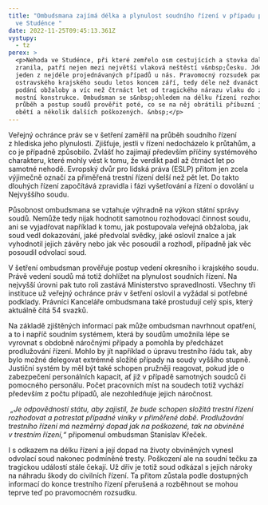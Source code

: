 ```yaml
---
title: "Ombudsmana zajímá délka a plynulost soudního řízení v případu pádu mostu
  ve Studénce "
date: 2022-11-25T09:45:13.361Z
vystupy:
  - tz
perex: >
  <p>Nehoda ve Studénce, při které zemřelo osm cestujících a stovka dalších se
  zranila, patří nejen mezi největší vlaková neštěstí v&nbsp;Česku. Jde také o
  jeden z nejdéle projednávaných případů u nás. Pravomocný rozsudek padl u
  ostravského krajského soudu letos koncem září, tedy déle než dvanáct let po
  podání obžaloby a víc než čtrnáct let od tragického nárazu vlaku do zřícené
  mostní konstrukce. Ombudsman se s&nbsp;ohledem na délku řízení rozhodl jeho
  průběh a postup soudů prověřit poté, co se na něj obrátili příbuzní jedné z
  obětí a několik dalších poškozených. &nbsp;</p>
---
```

<p>Veřejný ochránce práv se v šetření zaměřil na průběh soudního řízení z&nbsp;hlediska jeho plynulosti. Zjišťuje, jestli v&nbsp;řízení nedocházelo k&nbsp;průtahům, a co je případně způsobilo. Zvlášť ho zajímají především příčiny systémového charakteru, které mohly vést k&nbsp;tomu, že verdikt padl až čtrnáct let po samotné nehodě. Evropský dvůr pro lidská práva (ESLP) přitom jen zcela výjimečně označí za přiměřená trestní řízení delší než pět let. Do takto dlouhých řízení započítává zpravidla i fázi vyšetřování a řízení o dovolání u Nejvyššího soudu.</p>

<p>Působnost ombudsmana se vztahuje výhradně na výkon státní správy soudů. Nemůže tedy nijak hodnotit samotnou rozhodovací činnost soudu, ani se vyjadřovat například k&nbsp;tomu, jak postupovala veřejná obžaloba, jak soud vedl dokazování, jaké předvolal svědky, jaké oslovil znalce a jak vyhodnotil jejich závěry nebo jak věc posoudil a rozhodl, případně jak věc posoudil odvolací soud.</p>

<p>V&nbsp;šetření ombudsman prověřuje postup vedení okresního i krajského soudu. Právě vedení soudů má totiž dohlížet na plynulost soudních řízení. Na nejvyšší úrovni pak tuto roli zastává Ministerstvo spravedlnosti. Všechny tři instituce už veřejný ochránce práv v&nbsp;šetření oslovil a vyžádal si potřebné podklady. Právníci Kanceláře ombudsmana také prostudují celý spis, který aktuálně čítá 54 svazků.</p>

<p>Na základě zjištěných informací pak může ombudsman navrhnout opatření, a to i napříč soudním systémem, která by soudům umožnila lépe se vyrovnat s&nbsp;obdobně náročnými případy a pomohla by předcházet prodlužování řízení. Mohlo by jít například o úpravu trestního řádu tak, aby bylo možné delegovat extrémně složité případy na soudy vyššího stupně. Justiční systém by měl být také schopen pružněji reagovat, pokud jde o zabezpečení personálních kapacit, ať již v&nbsp;případě samotných soudců či pomocného personálu. Počet pracovních míst na soudech totiž vychází především z&nbsp;počtu případů, ale nezohledňuje jejich náročnost.</p>

<p><em>&nbsp;&bdquo;Je odpovědností státu, aby zajistil, že bude schopen složitá trestní řízení rozhodovat a potrestat případné viníky v&nbsp;přiměřené době. Prodlužování trestního řízení má nezměrný dopad jak na poškozené, tak na obviněné v&nbsp;trestním řízení,&ldquo;</em> připomenul ombudsman Stanislav Křeček.</p>

<p>I s&nbsp;odkazem na délku řízení a její dopad na životy obviněných vynesl odvolací soud nakonec podmíněné tresty. Poškození ale na soudní tečku za tragickou událostí stále čekají. Už dřív je totiž soud odkázal s jejich&nbsp;nároky na náhradu škody do civilních řízení. Ta přitom zůstala podle dostupných informací do konce trestního řízení přerušená a rozběhnout se mohou teprve teď po pravomocném rozsudku.</p>
